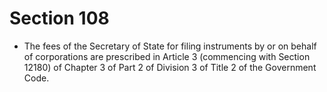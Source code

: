 # Section 108

- The fees of the Secretary of State for filing instruments by or on behalf of corporations are prescribed in Article 3 (commencing with Section 12180) of Chapter 3 of Part 2 of Division 3 of Title 2 of the Government Code.